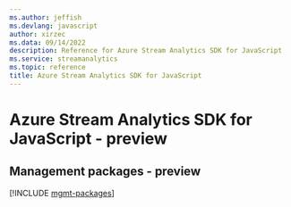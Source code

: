 ```yaml
---
ms.author: jeffish
ms.devlang: javascript
author: xirzec
ms.data: 09/14/2022
description: Reference for Azure Stream Analytics SDK for JavaScript
ms.service: streamanalytics
ms.topic: reference
title: Azure Stream Analytics SDK for JavaScript
---
```

# Azure Stream Analytics SDK for JavaScript - preview

## Management packages - preview
[!INCLUDE [mgmt-packages](stream-analytics-mgmt-index.md)]